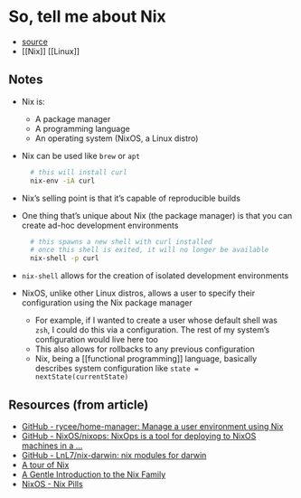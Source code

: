 # So, tell me about Nix

-   [source](https://ghedam.at/15490/so-tell-me-about-nix)
-   [[Nix]] [[Linux]]


## Notes

-   Nix is:
    -   A package manager
    -   A programming language
    -   An operating system (NixOS, a Linux distro)
-   Nix can be used like `brew` or `apt`
    
    ```bash
      # this will install curl
      nix-env -iA curl
    ```
-   Nix&rsquo;s selling point is that it&rsquo;s capable of reproducible builds
-   One thing that&rsquo;s unique about Nix (the package manager) is that you can create ad-hoc development environments
    
    ```bash
      # this spawns a new shell with curl installed
      # once this shell is exited, it will no longer be available
      nix-shell -p curl
    ```
-   `nix-shell` allows for the creation of isolated development environments
-   NixOS, unlike other Linux distros, allows a user to specify their configuration using the Nix package manager
    -   For example, if I wanted to create a user whose default shell was `zsh`, I could do this via a configuration. The rest of my system&rsquo;s configuration would live here too
    -   This also allows for rollbacks to any previous configuration
    -   Nix, being a [[functional programming]] language, basically describes system configuration like `state = nextState(currentState)`


## Resources (from article)

-   [GitHub - rycee/home-manager: Manage a user environment using Nix](https://github.com/rycee/home-manager)
-   [GitHub - NixOS/nixops: NixOps is a tool for deploying to NixOS machines in a &#x2026;](https://github.com/NixOS/nixops)
-   [GitHub - LnL7/nix-darwin: nix modules for darwin](https://github.com/LnL7/nix-darwin)
-   [A tour of Nix](https://nixcloud.io/tour/)
-   [A Gentle Introduction to the Nix Family](https://ebzzry.io/en/nix/)
-   [NixOS - Nix Pills](https://nixos.org/nixos/nix-pills/)
